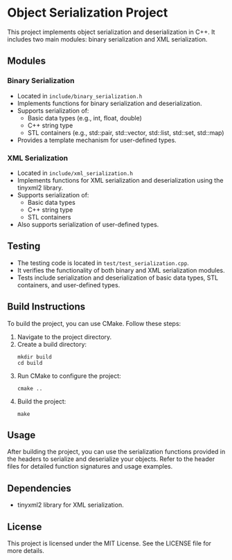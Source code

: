 # Object Serialization Project

This project implements object serialization and deserialization in C++. It includes two main modules: binary serialization and XML serialization.

## Modules

### Binary Serialization
- Located in `include/binary_serialization.h`
- Implements functions for binary serialization and deserialization.
- Supports serialization of:
  - Basic data types (e.g., int, float, double)
  - C++ string type
  - STL containers (e.g., std::pair, std::vector, std::list, std::set, std::map)
- Provides a template mechanism for user-defined types.

### XML Serialization
- Located in `include/xml_serialization.h`
- Implements functions for XML serialization and deserialization using the tinyxml2 library.
- Supports serialization of:
  - Basic data types
  - C++ string type
  - STL containers
- Also supports serialization of user-defined types.

## Testing
- The testing code is located in `test/test_serialization.cpp`.
- It verifies the functionality of both binary and XML serialization modules.
- Tests include serialization and deserialization of basic data types, STL containers, and user-defined types.

## Build Instructions
To build the project, you can use CMake. Follow these steps:

1. Navigate to the project directory.
2. Create a build directory:
   ```
   mkdir build
   cd build
   ```
3. Run CMake to configure the project:
   ```
   cmake ..
   ```
4. Build the project:
   ```
   make
   ```

## Usage
After building the project, you can use the serialization functions provided in the headers to serialize and deserialize your objects. Refer to the header files for detailed function signatures and usage examples.

## Dependencies
- tinyxml2 library for XML serialization.

## License
This project is licensed under the MIT License. See the LICENSE file for more details.